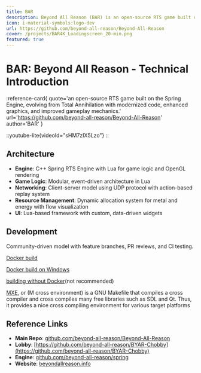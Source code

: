 ```yaml
---
title: BAR
description: Beyond All Reason (BAR) is an open-source RTS game built on the Spring Engine
icon: i-material-symbols:logo-dev
url: https://github.com/beyond-all-reason/Beyond-All-Reason
cover: /projects/BAR4K_Loadingscreen_20-min.png
featured: true
---
```



# BAR: Beyond All Reason - Technical Introduction

:reference-card{
  quote='an open-source RTS game built on the Spring Engine, evolving from Total Annihilation with modernized code, enhanced graphics, and improved gameplay mechanics.'
  url='https://github.com/beyond-all-reason/Beyond-All-Reason'
  author='BAR'
}

::youtube-lite{videoId="sHM7zIX5Lzo"}
::

## Architecture
- **Engine**: C++ Spring RTS Engine with Lua for game logic and OpenGL rendering
- **Game Logic**: Modular, event-driven architecture in Lua
- **Networking**: Client-server model using UDP protocol with action-based replay system
- **Resource Management**: Dynamic allocation system for metal and energy with flow visualization
- **UI**: Lua-based framework with custom, data-driven widgets

## Development
Community-driven model with feature branches, PR reviews, and CI testing.

[Docker build](https://github.com/beyond-all-reason/spring/wiki/SpringRTS-Build-Environment-(Docker))

[Docker build on Windows](https://github.com/beyond-all-reason/spring/wiki/Windows-build-environment:-step%E2%80%90by%E2%80%90step-instructions)

[building without Docker](https://github.com/beyond-all-reason/spring/wiki/Building-and-developing-engine-without-docker)(not recommended)

[MXE](https://github.com/mxe/mxe), or (M cross environment) is a GNU Makefile that compiles a cross compiler and cross compiles many free libraries such as SDL and Qt. Thus, it provides a nice cross compiling environment for various target platforms

## Reference Links
- **Main Repo**: [github.com/beyond-all-reason/Beyond-All-Reason](https://github.com/beyond-all-reason/Beyond-All-Reason)
- **Lobby**: [https://github.com/beyond-all-reason/BYAR-Chobby](https://github.com/beyond-all-reason/BYAR-Chobby)
- **Engine**: [github.com/beyond-all-reason/spring](https://github.com/beyond-all-reason/spring)
- **Website**: [beyondallreason.info](https://www.beyondallreason.info/)